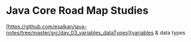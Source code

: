 # Java Core Road Map Studies
[https://github.com/esalkan/java-notes/tree/master/src/day_03_variables_dataTypes](variables & data types
 
